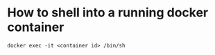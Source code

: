 # How to shell into a running docker container

````shell
docker exec -it <container id> /bin/sh
````
